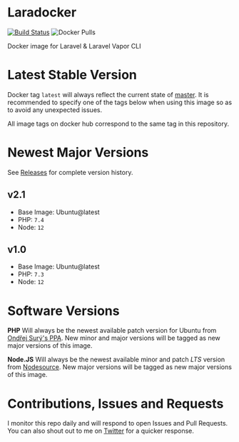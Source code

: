 # Laradocker
[![Build Status](https://img.shields.io/docker/cloud/build/bredmorg/laradocker?style=flat-square)](https://hub.docker.com/repository/docker/bredmorg/laradocker) ![Docker Pulls](https://img.shields.io/docker/pulls/bredmorg/laradocker?style=flat-square)

Docker image for Laravel & Laravel Vapor CLI


# Latest Stable Version
Docker tag `latest` will always reflect the current state of [master](https://github.com/bredmor/laradocker/tree/master). It is recommended to specify one of the tags below when using this image so as to avoid any unexpected issues. 

All image tags on docker hub correspond to the same tag in this repository.

# Newest Major Versions
See [Releases](https://github.com/bredmor/laradocker/releases) for complete version history.

## v2.1
- Base Image: Ubuntu@latest
- PHP: `7.4`
- Node: `12`

## v1.0
- Base Image: Ubuntu@latest
- PHP: `7.3`
- Node: `12`

# Software Versions
**PHP** Will always be the newest available patch version for Ubuntu from [Ondřej Surý's PPA](https://launchpad.net/~ondrej/+archive/ubuntu/php). New minor and major versions will be tagged as new major versions of this image.

**Node.JS** Will always be the newest available minor and patch *LTS* version from [Nodesource](https://downloads.nodesource.com/#debian). New major versions will be tagged as new major versions of this image.

# Contributions, Issues and Requests
I monitor this repo daily and will respond to open Issues and Pull Requests. You can also shout out to me on [Twitter](https://twitter.com/bredmor) for a quicker response.
